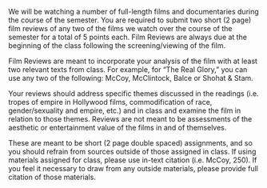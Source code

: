 We will be watching a number of full-length films and documentaries during the course
of the semester. You are required to submit two short (2 page) film reviews of any two
of the films we watch over the course of the semester for a total of 5 points each. Film
Reviews are always due at the beginning of the class following the screening/viewing of
the film.

Film Reviews are meant to incorporate your analysis of the film with at least two
relevant texts from class. For example, for “The Real Glory,” you can use any two
of the following: McCoy, McClintock, Balce or Shohat & Stam.

Your reviews should address specific themes discussed in the readings (i.e. tropes
of empire in Hollywood films, commodification of race, gender/sexuality and
empire, etc.) and in class and examine the film in relation to those themes.
Reviews are not meant to be assessments of the aesthetic or entertainment value
of the films in and of themselves.

These are meant to be short (2 page double spaced) assignments, and so you
should refrain from sources outside of those assigned in class. If using materials
assigned for class, please use in-text citation (i.e. McCoy, 250). If you feel it
necessary to draw from any outside materials, please provide full citation of those
materials.
